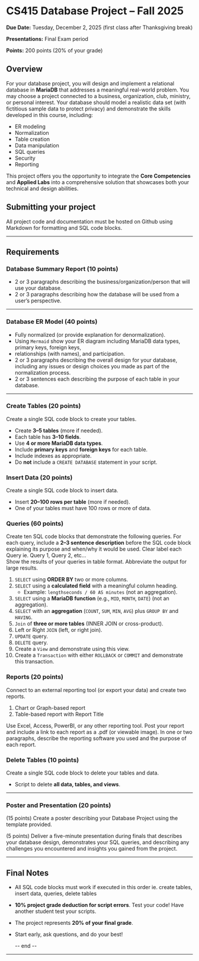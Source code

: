 # CS415 Database Project – Fall 2025

**Due Date:** Tuesday, December 2, 2025 (first class after Thanksgiving break)

**Presentations:** Final Exam period

**Points:** 200 points (20% of your grade)

## Overview

For your database project, you will design and implement a relational database in **MariaDB** that addresses a meaningful real-world problem. 
You may choose a project connected to a business, organization, club, ministry, or personal interest. 
Your database should model a realistic data set (with fictitious sample data to protect privacy) and demonstrate the skills developed in this course, including:

* ER modeling
* Normalization
* Table creation
* Data manipulation
* SQL queries
* Security
* Reporting

This project offers you the opportunity to integrate the **Core Competencies** and **Applied Labs** into a comprehensive solution that showcases both your technical and design abilities.

## Submitting your project

All project code and documentation must be hosted on Github using Markdown for formatting and SQL code blocks.

---
## Requirements

### Database Summary Report (10 points)

* 2 or 3 paragraphs describing the business/organization/person that will use your database.
* 2 or 3 paragraphs describing how the database will be used from a user’s perspective.

---

### Database ER Model (40 points)

* Fully normalized (or provide explanation for denormalization).
* Using `Mermaid` show your ER diagram including MariaDB data types, primary keys, foreign keys,
* relationships (with names), and participation.
* 2 or 3 paragraphs describing the overall design for your database, including any issues or design choices you made as part of the normalization process.
* 2 or 3 sentences each describing the purpose of each table in your database.

---

### Create Tables (20 points)

Create a single SQL code block to create your tables.

* Create **3–5 tables** (more if needed).
* Each table has **3–10 fields**.
* Use **4 or more MariaDB data types**.
* Include **primary keys** and **foreign keys** for each table.
* Include indexes as appropriate.
* Do **not** include a `CREATE DATABASE` statement in your script.


### Insert Data (20 points)

Create a single SQL code block to insert data.

* Insert **20–100 rows per table** (more if needed).
* One of your tables must have 100 rows or more of data.


### Queries (60 points)

Create ten SQL code blocks that demonstrate the following queries. For each query, include a **2–3 sentence description** before 
the SQL code block explaining its purpose and when/why it would be used.  Clear label each Query ie. Query 1, Query 2, etc...  
Show the results of your queries in table format.  Abbreviate the output for large results.

1. `SELECT` using **ORDER BY** two or more columns.
2. `SELECT` using a **calculated field** with a meaningful column heading.
   * Example: `lengthseconds / 60 AS minutes` (not an aggregation).
3. `SELECT` using a **MariaDB function** (e.g., `MID`, `MONTH`, `DATE`) (not an aggregation).
4. `SELECT` with an **aggregation** (`COUNT`, `SUM`, `MIN`, `AVG`) plus `GROUP BY` and `HAVING`.
5. `Join` of **three or more tables** (INNER JOIN or cross-product).
6. Left or Right `JOIN` (left, or right join).
7. `UPDATE` query.
9. `DELETE` query.
10. Create a `View` and demonstrate using this view.
11. Create a `Transaction` with either `ROLLBACK` or `COMMIT` and demonstrate this transaction.


### Reports (20 points) 

Connect to an external reporting tool (or export your data) and create two reports.

1. Chart or Graph-based report
2. Table-based report with Report Title

Use Excel, Access, PowerBI, or any other reporting tool.  Post your report and include a link to each report as a .pdf (or viewable image). 
In one or two paragraphs, describe the reporting software you used and the purpose of each report.


### Delete Tables (10 points)

Create a single SQL code block to delete your tables and data.

* Script to delete **all data, tables, and views**.

---

### Poster and Presentation (20 points)

(15 points) Create a poster describing your Database Project using the template provided.

(5 points) Deliver a five-minute presentation during finals that describes your database design, demonstrates your SQL queries, 
and describing any challenges you encountered and insights you gained from the project.

---


## Final Notes
* All SQL code blocks must work if executed in this order ie. create tables, insert data, queries, delete tables
* **10% project grade deduction for script errors**. Test your code! Have another student test your scripts.
* The project represents **20% of your final grade**.
* Start early, ask questions, and do your best!

  -- end --
  

---
